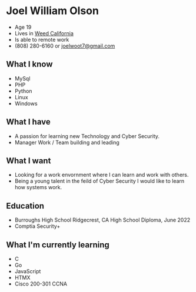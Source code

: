 # Joel William Olson
- Age 19
- Lives in [Weed California](https://en.wikipedia.org/wiki/Weed,_California)
- Is able to remote work 
- (808) 280-6160 or joelwoot7@gmail.com

## What I know
- MySql
- PHP
- Python 
- Linux
- Windows

## What I have
- A passion for learning new Technology and Cyber Security. 
- Manager Work / Team building and leading

## What I want
- Looking for a work envornment where I can learn and work with others.
- Being a young talent in the feild of Cyber Security I would like to learn how systems work.

## Education
- Burroughs High School Ridgecrest, CA High School Diploma, June 2022
- Comptia Security+

## What I'm currently learning
- C
- Go
- JavaScript
- HTMX
- Cisco 200-301 CCNA 

